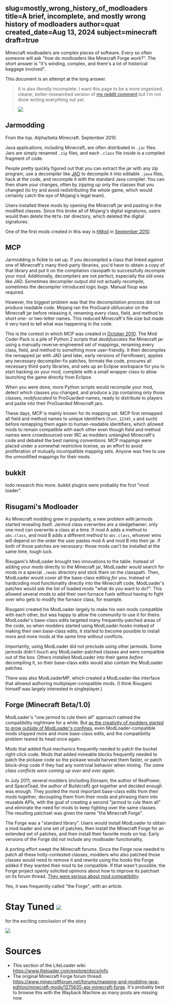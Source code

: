 slug=mostly_wrong_history_of_modloaders
title=A brief, incomplete, and mostly wrong history of modloaders
author=quat
created_date=Aug 13, 2024
subject=minecraft
draft=true
---
Minecraft modloaders are complex pieces of software. Every so often someone will ask "how do modloaders like Minecraft Forge work?". The short answer is "it's winding, complex, and there's a lot of historical baggage involved".

This document is an attempt at the long answer.

> It is also *literally* incomplete. I want this page to be a more organized, clearer, better-researched version of [my reddit comment](https://www.reddit.com/r/feedthebeast/comments/1ere8ru/how_do_mod_loaders_like_forge_actually_work/lhznqzh/) but I'm not done writing everything out yet.
> 
> ![](/img/cons/construction.gif)

## Jarmodding

From the top. Alpha/beta Minecraft. September 2010.

Java applications, including Minecraft, are often distributed in `.jar` files. Jars are simply renamed `.zip` files, and each `.class` file inside is a compiled fragment of code.

People pretty quickly figured out that you can extract the jar with any zip program, use a decompiler like [JAD](http://www.javadecompilers.com/jad) to decompile it into editable `.java` files, hack at the code, and recompile it with the standard Java compiler. You can then share your changes, often by zipping up only the classes that you changed (to try and avoid redistributing the *whole* game, which would certainly catch the eye of Mojang's legal team).

Users installed these mods by opening the Minecraft jar and pasting in the modified classes. Since this broke all of Mojang's digital signatures, users would then delete the `META-INF` directory, which deleted the digital signatures.

One of the first mods created in this way is [hMod](https://github.com/traitor/Minecraft-Server-Mod) in [September 2010](https://github.com/traitor/Minecraft-Server-Mod/commit/6315f5aa834a9f0dac9a99d45e4e65af56d1d227#diff-e5c07a69a1bd7ab7e1dd90849d34bbe51894222b3344e56335fe69001219ab3b).

## MCP

Jarmodding is fickle to set up. If you decompiled a class that linked against one of Minecraft's many third-party libraries, you'd have to obtain a copy of that library and put it on the compilation classpath to successfully recompile your mod. Additionally, decompilers are not perfect, especially the old ones like JAD. Sometimes decompiler output did not actually recompile, sometimes the decompiler introduced logic bugs. Manual fixup was required.

However, the biggest problem was that the decompilation process did not produce readable code. Mojang ran the ProGuard obfuscator on the Minecraft jar before releasing it, renaming every class, field, and method to short one- or two-letter names. This reduced Minecraft's file size but made it very hard to tell what was happening in the code.

This is the context in which MCP was created in [October 2010](https://web.archive.org/web/20131231043950/http://www.minecraftforum.net/topic/54719-toolkit-mod-coder-pack-mcp/). The Mod Coder Pack is a pile of Python 2 scripts that *deobfuscates* the Minecraft jar using a manually reverse-engineered set of mappings, renaming every class, field, and method to something more user-friendly. It then decompiles the remapped jar with JAD (and later, early versions of Fernflower), applies any necessary decompiler-fix patches, formats the code, procures all necessary third-party libraries, and sets up an Eclipse workspace for you to start hacking on your mod, complete with a small wrapper class to allow launching the game directly from Eclipse.

When you were done, more Python scripts would recompile your mod, detect which classes you changed, and produce a zip containing only those classes, *reobfuscated* to ProGuarded-names, ready to distribute to players and paste into their ProGuarded Minecraft jars.

These days, MCP is mainly known for its mapping set. MCP first remapped all field and method names to unique identifiers (`func_12345_a` and such) before remapping them again to human-readable identifiers, which allowed mods to remain compatible with each other even though field and method names were crowdsourced over IRC as modders untangled Minecraft's code and debated the best naming conventions. MCP mappings were placed under a somewhat restrictive license, as an effort to avoid proliferation of mutually incompatible mapping sets. Anyone was free to use the unmodified mappings for their mods.

## bukkit

todo research this more. bukkit plugins were probably the first "mod loader".

## Risugami's Modloader

As Minecraft modding grew in popularity, a new problem with jarmods started revealing itself. Jarmod class overwrites are a sledgehamer; only one mod can overwrite a class at a time. If mod A adds a method to `abc.class`, and mod B adds a different method to `abc.class`, whoever wins will depend on the order the user pastes mod A and mod B into their jar. If both of those patches are necessary: those mods can't be installed at the same time, tough luck.

Risugami's ModLoader brought two innovations to the table. Instead of adding your mods directly to the Minecraft jar, ModLoader would search for mods in a special `./mods` directory and stick them on the classpath. Then, ModLoader would cover all the base-class editing *for* you. Instead of hardcoding mod functionality directly into the Minecraft code, ModLoader's patches would ask the list of loaded mods "what do *you* want to do?". This allowed several mods to add their own furnace fuels without having to fight over who gets to modify the furnace class, for example.

Risugami created his ModLoader largely to make his own mods compatible with each other, but was happy to allow the community to use it for theirs. ModLoader's base-class edits targeted many frequently-patched areas of the code, so when modders started using ModLoader hooks instead of making their own base-class edits, it started to become possible to install more and more mods at the same time without conflicts.

Importantly, using ModLoader did not preclude using other jarmods. Some jarmods didn't touch any ModLoader-patched classes and were compatible out of the box. Others installed ModLoader into their game *before* decompiling it, so their base-class edits would also contain the ModLoader patches.

There was also ModLoaderMP, which created a ModLoader-like interface that allowed authoring multiplayer-compatible mods. (I think Risugami himself was largely interested in singleplayer.)

## Forge (Minecraft Beta/1.0)

ModLoader's "one jarmod to rule them all" approach calmed the compatibility nightmare for a while. But [as the creativity of modders started to grow outside of ModLoader's confines](https://www.minecraftforum.net/forums/mapping-and-modding-java-edition/minecraft-mods/1275635-api-minecraft-forge?page=6#c144), even ModLoader-compatible mods shipped more and more base-class edits, and the compatibility problem reared its head once again.

Mods that added fluid mechanics frequently needed to patch the bucket right-click code. Mods that added mineable blocks frequently needed to patch the pickaxe code so the pickaxe would harvest them faster, or patch block-drop code if they had any nontrivial behavior when mining. *The same class conflicts were coming up over and over again.*

In July 2011, several modders (including Eloraam, the author of RedPower, and SpaceToad, the author of Buildcraft) got together and decided enough was enough. They pooled the most important base-class edits from their mods together, decoupling them from their mods and phrasing them into reusable APIs, with the goal of creating a second "jarmod to rule them all" and eliminate the need for mods to keep fighting over the same classes. The resulting patchset was given the name "the Minecraft Forge".

The Forge was a "standard library". Users would install ModLoader to obtain a mod loader and one set of patches, then install the Minecraft Forge for an extended set of patches, and then install their favorite mods on top. Early versions of the Forge did not include any modloader functionality.

A porting effort swept the Minecraft forums. Since the Forge now needed to patch all these hotly-contested classes, modders who also patched those classes would need to remove it and rewrite using the hooks the Forge added if they wanted their mod to be compatible. If that wasn't possible, the Forge project openly solicited opinions about how to improve its patchset on its forum thread. [They were serious about mod compatibility](https://www.minecraftforum.net/forums/mapping-and-modding-java-edition/minecraft-mods/1275635-api-minecraft-forge?page=12#c302).

Yes, it was frequently called "the Forge", with an article.

# Stay Tuned ![](/img/cons/dukeconstruction.gif)

for the exciting conclusion of the story

![](/img/cons/construction.gif)

<!--

## FML (1.2-ish)

it's a replacement for modloader and modloadermp but todo figure out *precisely* why they decided to start this project. surely it's buried on a forum thread somewhere.

fml is also where "coremods" started, i think. the system is there in 1.4 (the "relauncher", relaunchclassloader, etc), and the system was totally yoinked for launchwrapper. was it there earlier?

## Launchwrapper (1.6)

problem with forge: copyright. with jarmodding, if you change 1% of a class, you have to redistribute the other 99% of it. forge (by its nature as "the one true jarmod") added teeny tiny patches to dozens of minecraft classes

around the same time mojang was rolling out LegacyLauncher / Launchwrapper

## Liteloader (1.8)

yep. mixin started from this

## Sponge (1.8)

popularized mixin

## Fabric (1.13)

modding toolchain completely free from base-class edits. i'm pretty sure it started just to prove it could be done, and mixin was the missing piece required to get everything to work.

1.13 is a lie but that's when it became popular

prospector's oral history of fabric https://gist.github.com/williambl/c143c7f89cc55bdf9cff06b5bc49f915

yarn

## Forge, again (1.16)

fabric made mixin *extremely* popular, Forge eventually added it to their loader to placate everyone + fix people shipping 15 copies of mixin with their mod

mention the official mappings

## MixinExtras

and the wheel turns once more!

### things i should fit into the timeline!

* the release dates of minecraft
* MCPatcher, Magic Launcher
* maybe rift and stuff

-->

# Sources

* This section of the LiteLoader wiki: https://www.liteloader.com/explore/docs/info
* The original Minecraft Forge forum thread: https://www.minecraftforum.net/forums/mapping-and-modding-java-edition/minecraft-mods/1275635-api-minecraft-forge. It's probably best to browse this with the Wayback Machine as many posts are missing now.